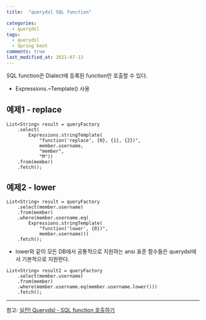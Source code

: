```yaml
---
title:  "querydsl SQL function"

categories:
  - querydsl
tags:
  - querydsl
  - Spring boot
comments: true
last_modified_at: 2021-07-13
---
```


SQL function은 Dialect에 등록된 function만 호출할 수 있다.

* Expressions.~Template() 사용

## 예제1 - replace
~~~
List<String> result = queryFactory
    .select(
        Expressions.stringTemplate(
            "function('replace', {0}, {1}, {2})",
            member.username,
            "member",
            "M"))
    .from(member)
    .fetch();
~~~

## 예제2 - lower
~~~
List<String> result = queryFactory
    .select(member.username)
    .from(member)
    .where(member.username.eq(
        Expressions.stringTemplate(
            "function('lower', {0})",
            member.username)))
    .fetch();
~~~
* lower와 같이 모든 DB에서 공통적으로 지원하는 ansi 표준 함수들은 querydsl에서 기본적으로 지원한다.

~~~
List<String> result2 = queryFactory
    .select(member.username)
    .from(member)
    .where(member.username.eq(member.username.lower()))
    .fetch();
~~~

<hr>

참고: [실전! Querydsl - SQL function 호출하기](https://www.inflearn.com/course/Querydsl-%EC%8B%A4%EC%A0%84/lecture/30142?tab=community)
